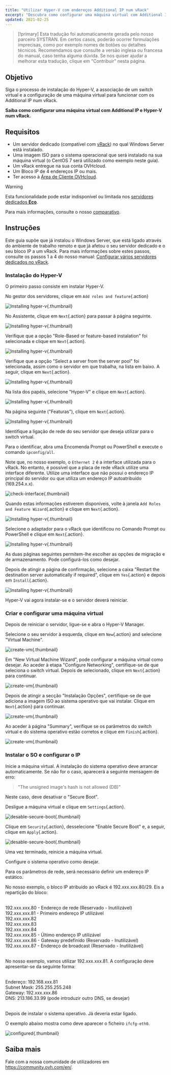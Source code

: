 ```yaml
---
title: "Utilizar Hyper-V com endereços Additional IP num vRack"
excerpt: "Descubra como configurar uma máquina virtual com Additional IP e Hyper-V num vRack"
updated: 2021-02-25
---
```


> [!primary]
> Esta tradução foi automaticamente gerada pelo nosso parceiro SYSTRAN. Em certos casos, poderão ocorrer formulações imprecisas, como por exemplo nomes de botões ou detalhes técnicos. Recomendamos que consulte a versão inglesa ou francesa do manual, caso tenha alguma dúvida. Se nos quiser ajudar a melhorar esta tradução, clique em "Contribuir" nesta página.
>

## Objetivo

Siga o processo de instalação do Hyper-V, a associação de um switch virtual e a configuração de uma máquina virtual para funcionar com os Additional IP num vRack.

**Saiba como configurar uma máquina virtual com Additional IP e Hyper-V num vRack.**

## Requisitos

- Um servidor dedicado (compatível com [vRack](https://www.ovh.pt/solucoes/vrack/)) no qual Windows Server está instalado.
- Uma imagem ISO para o sistema operacional que será instalado na sua máquina virtual (o CentOS 7 será utilizado como exemplo neste guia).
- Um vRack entregue na sua conta OVHcloud.
- Um Bloco IP de 4 endereços IP ou mais.
- Ter acesso à [Área de Cliente OVHcloud](/links/manager).

> [!warning]
> Esta funcionalidade pode estar indisponível ou limitada nos [servidores dedicados **Eco**](https://eco.ovhcloud.com/pt/about/).
>
> Para mais informações, consulte o nosso [comparativo](https://eco.ovhcloud.com/pt/compare/).

## Instruções

Este guia supõe que já instalou o Windows Server, que está ligado através do ambiente de trabalho remoto e que já afetou o seu servidor dedicado e o seu bloco IP a um vRack. Para mais informações sobre estes passos, consulte os passos 1 a 4 do nosso manual: [Configurar vários servidores dedicados no vRack](/pages/bare_metal_cloud/dedicated_servers/vrack_configuring_on_dedicated_server).

### Instalação do Hyper-V

O primeiro passo consiste em instalar Hyper-V.

No gestor dos servidores, clique em `Add roles and feature`{.action}

![Installing hyper-v](images/add-roles-features.png){.thumbnail}

No Assistente, clique em `Next`{.action} para passar à página seguinte.

![Installing hyper-v](images/add-roles-features-2.png){.thumbnail}

Verifique que a opção "Role-Based or feature-based instalation" foi selecionada e clique em `Next`{.action}.

![Installing hyper-v](images/add-roles-features-3.png){.thumbnail}

Verifique que a opção "Select a server from the server pool" foi selecionada, assim como o servidor em que trabalha, na lista em baixo. A seguir, clique em `Next`{.action}.

![Installing hyper-v](images/add-roles-features-4.png){.thumbnail}

Na lista dos papéis, selecione "Hyper-V" e clique em `Next`{.action}.

![Installing hyper-v](images/add-roles-features-5.png){.thumbnail}

Na página seguinte ("Featuras"), clique em `Next`{.action}.

![Installing hyper-v](images/add-roles-features-9.png){.thumbnail}

Identifique a ligação de rede do seu servidor que deseja utilizar para o switch virtual.

Para o identificar, abra uma Encomenda Prompt ou PowerShell e execute o comando `ipconfig/all`.

Note que, no nosso exemplo, o `Ethernet 2` é a interface utilizada para o vRack. No entanto, é possível que a placa de rede vRack utilize uma interface diferente. Utilize uma interface que não possui o endereço IP principal do servidor ou que utiliza um endereço IP autoatribuído (169.254.x.x).

![check-interface](images/ipconfig.png){.thumbnail}

Quando estas informações estiverem disponíveis, volte à janela `Add Roles and Feature Wizard`{.action} e clique em `Next`{.action}.

![Installing hyper-v](images/add-roles-features-6.png){.thumbnail}

Selecione o adaptador para o vRack que identificou no Comando Prompt ou PowerShell e clique em `Next`{.action}.

![Installing hyper-v](images/add-roles-features-7.png){.thumbnail}

As duas páginas seguintes permitem-lhe escolher as opções de migração e de armazenamento. Pode configurá-los como desejar.

Depois de atingir a página de confirmação, selecione a caixa "Restart the destination server automatically if required", clique em `Yes`{.action} e depois em `Install`{.action}.

![Installing hyper-v](images/add-roles-features-8.png){.thumbnail}

Hyper-V vai agora instalar-se e o servidor deverá reiniciar.

### Criar e configurar uma máquina virtual

Depois de reiniciar o servidor, ligue-se e abra o Hyper-V Manager.

Selecione o seu servidor à esquerda, clique em `New`{.action} and selecione "Virtual Machine".

![create-vm](images/create-vm.png){.thumbnail}

Em "New Virtual Machine Wizard", pode configurar a máquina virtual como desejar. Ao aceder à etapa "Configure Networking", certifique-se de que seleciona o switch virtual. Depois de selecionado, clique em `Next`{.action} para continuar.

![create-vm](images/create-vm-2.png){.thumbnail}

Depois de atingir a secção "Instalação Opções", certifique-se de que adiciona a imagem ISO ao sistema operativo que vai instalar. Clique em `Next`{.action} para continuar.

![create-vm](images/create-vm-3.png){.thumbnail}

Ao aceder à página "Summary", verifique se os parâmetros do switch virtual e do sistema operativo estão corretos e clique em `Finish`{.action}.

![create-vm](images/create-vm-4.png){.thumbnail}

### Instalar o SO e configurar o IP

Inicie a máquina virtual. A instalação do sistema operativo deve arrancar automaticamente. Se não for o caso, aparecerá a seguinte mensagem de erro:

> "The unsigned image's hash is not allowed (DB)"

Neste caso, deve desativar o "Secure Boot".

Desligue a máquina virtual e clique em `Settings`{.action}.

![desable-secure-boot](images/disable-secure-boot.png){.thumbnail}

Clique em `Security`{.action}, desselecione "Enable Secure Boot" e, a seguir, clique em `Apply`{.action}.

![desable-secure-boot](images/disable-secure-boot-2.png){.thumbnail}

Uma vez terminado, reinicie a máquina virtual.

Configure o sistema operativo como desejar.

Para os parâmetros de rede, será necessário definir um endereço IP estático.

No nosso exemplo, o bloco IP atribuído ao vRack é 192.xxx.xxx.80/29. Eis a repartição do bloco:

<br>
192.xxx.xxx.80 - Endereço de rede (Reservado - Inutilizável)<br>
192.xxx.xxx.81 - Primeiro endereço IP utilizável<br>
192.xxx.xxx.82<br>
192.xxx.xxx.83<br>
192.xxx.xxx.84<br>
192.xxx.xxx.85 - Último endereço IP utilizável<br>
192.xxx.xxx.86 - Gateway predefinido (Reservado - Inutilizável)<br>
192.xxx.xxx.87 - Endereço de broadcast (Reservado - Inutilizável)<br>
<br>

No nosso exemplo, vamos utilizar 192.xxx.xxx.81. A configuração deve apresentar-se da seguinte forma:

<br>
Endereço: 192.168.xxx.81<br>
Subnet Mask: 255.255.255.248<br>
Gateway: 192.xxx.xxx.86<br>
DNS: 213.186.33.99 (pode introduzir outro DNS, se desejar)<br>
<br>

Depois de instalar o sistema operativo. Já deveria estar ligado.

O exemplo abaixo mostra como deve aparecer o ficheiro `ifcfg-eth0`.

![configured](images/configured.png){.thumbnail}

## Saiba mais

Fale com a nossa comunidade de utilizadores em <https://community.ovh.com/en/>.
